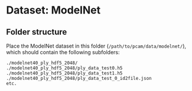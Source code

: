# Dataset: ModelNet

## Folder structure

Place the ModelNet dataset in this folder (`/path/to/pcam/data/modelnet/`), which should contain the following subfolders:
```
./modelnet40_ply_hdf5_2048/
./modelnet40_ply_hdf5_2048/ply_data_test0.h5
./modelnet40_ply_hdf5_2048/ply_data_test1.h5
./modelnet40_ply_hdf5_2048/ply_data_test_0_id2file.json
etc.
```
